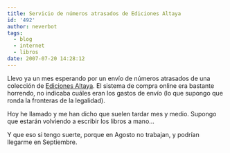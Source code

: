 ```yaml
---
title: Servicio de números atrasados de Ediciones Altaya
id: '492'
author: neverbot
tags:
  - blog
  - internet
  - libros
date: 2007-07-20 14:28:12
---
```


Llevo ya un mes esperando por un envío de números atrasados de una colección de [Ediciones Altaya](http://www.altaya.es/). El sistema de compra online era bastante horrendo, no indicaba cuáles eran los gastos de envío (lo que supongo que ronda la fronteras de la legalidad).

Hoy he llamado y me han dicho que suelen tardar mes y medio. Supongo que estarán volviendo a escribir los libros a mano...

Y que eso si tengo suerte, porque en Agosto no trabajan, y podrían llegarme en Septiembre.

